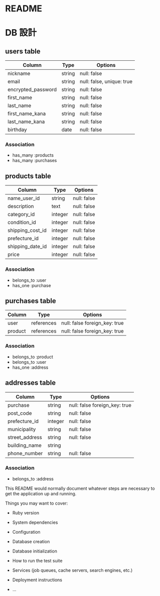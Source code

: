 # README
# DB 設計

## users table

|Column              |Type          |Options                   |
|--------------------|--------------|--------------------------|
|nickname            |string        |null: false               |
|email               |string        |null: false, unique: true |
|encrypted_password  |string        |null: false               |
|first_name          |string        |null: false               |
|last_name           |string        |null: false               |
|first_name_kana     |string        |null: false               |
|last_name_kana      |string        |null: false               |
|birthday            |date          |null: false               |



### Association

* has_many :products
* has_many :purchases

## products table

|Column                            |Type          |Options                   |
|----------------------------------|--------------|--------------------------|
|name_user_id                      |string        |null: false               |
|description                       |text          |null: false               |
|category_id                       |integer       |null: false               |
|condition_id                      |integer       |null: false               |
|shipping_cost_id                  |integer       |null: false               |
|prefecture_id                     |integer       |null: false               |
|shipping_date_id                  |integer       |null: false               |
|price                             |integer       |null: false               |




### Association
* belongs_to :user
* has_one :purchase

## purchases table

|Column                           |Type          |Options                       |
|---------------------------------|--------------|------------------------------|
|user                             |references    |null: false foreign_key: true |
|product                          |references    |null: false foreign_key: true |


### Association
* belongs_to :product
* belongs_to :user
* has_one :address

## addresses table

|Column                    |Type            |Options                       |
|--------------------------|----------------|------------------------------|
|purchase                  |string          |null: false foreign_key: true |
|post_code                 |string          |null: false                   |
|prefecture_id             |integer         |null: false                   |
|municipality              |string          |null: false                   |
|street_address            |string          |null: false                   |
|building_name             |string          |                              |
|phone_number              |string          |null: false                   |

### Association
* belongs_to :address




















This README would normally document whatever steps are necessary to get the
application up and running.

Things you may want to cover:

* Ruby version

* System dependencies

* Configuration

* Database creation

* Database initialization

* How to run the test suite

* Services (job queues, cache servers, search engines, etc.)

* Deployment instructions

* ...

